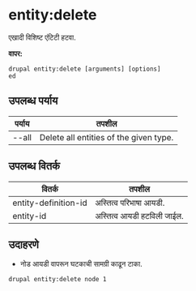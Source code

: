 # entity:delete
एखादी विशिष्ट एंटिटी हटवा.

**वापर:**
```
drupal entity:delete [arguments] [options]
ed
```

## उपलब्ध पर्याय
पर्याय | तपशील
-------|-------------
--all | Delete all entities of the given type.

## उपलब्ध वितर्क
वितर्क | तपशील
---------|-------------
entity-definition-id | अस्तित्व परिभाषा आयडी.
entity-id | अस्तित्व आयडी हटविली जाईल.

## उदाहरणे
* नोड आयडी वापरून घटकाची सामग्री काढून टाका.
```
drupal entity:delete node 1
```
